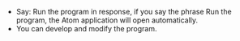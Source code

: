 - Say: Run the program in response, if you say the phrase Run the program, the Atom application will open automatically. 
- You can develop and modify the program.
